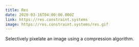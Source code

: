 ```yaml
---
title: Res
date: 2020-03-16T04:00:00.000Z
link: https://res.constraint.systems
image: https://res.constraint.systems/res.gif
---
```


Selectively pixelate an image using a compression algorithm.
